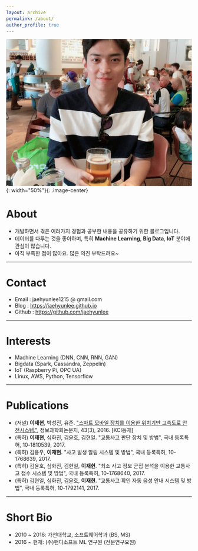 ```yaml
---
layout: archive
permalink: /about/
author_profile: true
---
```


![bio-img](/assets/images/about-img.png){: width="50%"}{: .image-center}
# About
- 개발하면서 겪은 여러가지 경험과 공부한 내용을 공유하기 위한 블로그입니다.
- 데이터를 다루는 것을 좋아하며, 특히 **Machine Learning**, **Big Data**, **IoT** 분야에 관심이 많습니다.
- 아직 부족한 점이 많아요. 많은 의견 부탁드려요~

------

# Contact
- Email : jaehyunlee1215 @ gmail.com 
- Blog : https://jaehyunlee.github.io 
- Github : https://github.com/jaehyunlee

------

# Interests
- Machine Learning (DNN, CNN, RNN, GAN)
- Bigdata (Spark, Cassandra, Zeppelin)
- IoT (Raspberry Pi, OPC UA)
- Linux, AWS, Python, Tensorflow

------

# Publications
- (저널) **이재현**, 박성진, 유준. ["스마트 모바일 장치를 이용한 위치기반 고속도로 안전시스템."](http://kiise.or.kr/e_journal/2016/3/JOK/pdf/13.pdf), 
정보과학회논문지, 43(3), 2016. [KCI등재]
- (특허) **이재현**, 심화진, 김윤호, 김현일. "교통사고 판단 장치 및 방법", 국내 등록특허, 10-1810539, 2017.
- (특허) 김용우, **이재현**. "사고 발생 알림 시스템 및 방법", 국내 등록특허, 10-1768639, 2017.
- (특허) 김윤호, 심화진, 김현일, **이재현**. "최소 사고 정보 군집 분석을 이용한 교통사고 접수 시스템 및 방법", 국내 등록특허, 10-1768640, 2017.
- (특허) 김현일, 심화진, 김윤호, **이재현**. "교통사고 확인 자동 음성 안내 시스템 및 방법", 국내 등록특허, 10-1792141, 2017.

------

# Short Bio
- 2010 ~ 2016: 가천대학교, 소프트웨어학과 (BS, MS)
- 2016 ~ 현재: (주)핸디소프트 ML 연구원 (전문연구요원)

